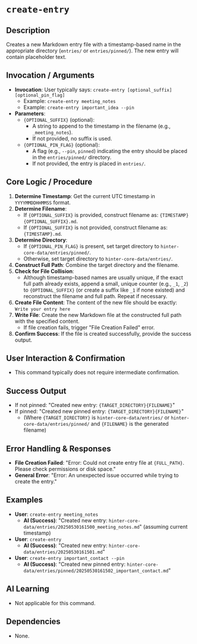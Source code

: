 # `create-entry`

## Description
Creates a new Markdown entry file with a timestamp-based name in the appropriate directory (`entries/` or `entries/pinned/`). The new entry will contain placeholder text.

## Invocation / Arguments
*   **Invocation**: User typically says: `create-entry [optional_suffix] [optional_pin_flag]`
    *   Example: `create-entry meeting_notes`
    *   Example: `create-entry important_idea --pin`
*   **Parameters**:
    *   `{OPTIONAL_SUFFIX}` (optional):
        *   A string to append to the timestamp in the filename (e.g., `_meeting_notes`).
        *   If not provided, no suffix is used.
    *   `{OPTIONAL_PIN_FLAG}` (optional):
        *   A flag (e.g., `--pin`, `pinned`) indicating the entry should be placed in the `entries/pinned/` directory.
        *   If not provided, the entry is placed in `entries/`.

## Core Logic / Procedure
1.  **Determine Timestamp**: Get the current UTC timestamp in `YYYYMMDDHHMMSS` format.
2.  **Determine Filename**:
    *   If `{OPTIONAL_SUFFIX}` is provided, construct filename as: `{TIMESTAMP}{OPTIONAL_SUFFIX}.md`.
    *   If `{OPTIONAL_SUFFIX}` is not provided, construct filename as: `{TIMESTAMP}.md`.
3.  **Determine Directory**:
    *   If `{OPTIONAL_PIN_FLAG}` is present, set target directory to `hinter-core-data/entries/pinned/`.
    *   Otherwise, set target directory to `hinter-core-data/entries/`.
4.  **Construct Full Path**: Combine the target directory and the filename.
5.  **Check for File Collision**:
    *   Although timestamp-based names are usually unique, if the exact full path already exists, append a small, unique counter (e.g., `_1`, `_2`) to `{OPTIONAL_SUFFIX}` (or create a suffix like `_1` if none existed) and reconstruct the filename and full path. Repeat if necessary.
6.  **Create File Content**: The content of the new file should be exactly: `Write your entry here`
7.  **Write File**: Create the new Markdown file at the constructed full path with the specified content.
    *   If file creation fails, trigger "File Creation Failed" error.
8.  **Confirm Success**: If the file is created successfully, provide the success output.

## User Interaction & Confirmation
*   This command typically does not require intermediate confirmation.

## Success Output
*   If not pinned: "Created new entry: `{TARGET_DIRECTORY}{FILENAME}`"
*   If pinned: "Created new pinned entry: `{TARGET_DIRECTORY}{FILENAME}`"
    *   (Where `{TARGET_DIRECTORY}` is `hinter-core-data/entries/` or `hinter-core-data/entries/pinned/` and `{FILENAME}` is the generated filename)

## Error Handling & Responses
*   **File Creation Failed**: "Error: Could not create entry file at `{FULL_PATH}`. Please check permissions or disk space."
*   **General Error**: "Error: An unexpected issue occurred while trying to create the entry."

## Examples
*   **User**: `create-entry meeting_notes`
    *   **AI (Success)**: "Created new entry: `hinter-core-data/entries/20250530161500_meeting_notes.md`" (assuming current timestamp)
*   **User**: `create-entry`
    *   **AI (Success)**: "Created new entry: `hinter-core-data/entries/20250530161501.md`"
*   **User**: `create-entry important_contact --pin`
    *   **AI (Success)**: "Created new pinned entry: `hinter-core-data/entries/pinned/20250530161502_important_contact.md`"

## AI Learning
*   Not applicable for this command.

## Dependencies
*   None.
